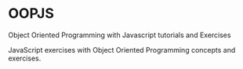 # OOPJS
Object Oriented Programming with Javascript tutorials and Exercises

JavaScript exercises with Object Oriented Programming concepts and 
exercises.
